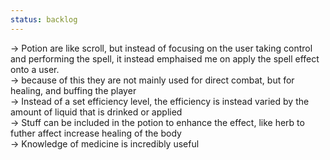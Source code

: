 ```yaml
---
status: backlog
---
```

-> Potion are like scroll, but instead of focusing on the user taking control and performing the spell, it instead emphaised me on apply the spell effect onto a user.  
-> because of this they are not mainly used for direct combat, but for healing, and buffing the player  
-> Instead of a set efficiency level, the efficiency is instead varied by the amount of liquid that is drinked or applied  
-> Stuff can be included in the potion to enhance the effect, like herb to futher affect increase healing of the body  
-> Knowledge of medicine is incredibly useful
